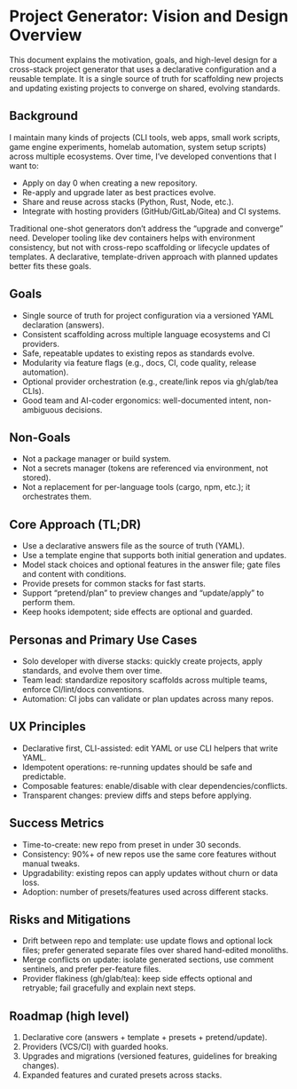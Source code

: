 # Project Generator: Vision and Design Overview

This document explains the motivation, goals, and high-level design for a cross-stack project generator that uses a
declarative configuration and a reusable template.
It is a single source of truth for scaffolding new projects and updating existing projects to converge on shared,
evolving standards.

## Background

I maintain many kinds of projects (CLI tools, web apps, small work scripts, game engine experiments, homelab automation,
system setup scripts) across multiple ecosystems.
Over time, I’ve developed conventions that I want to:

- Apply on day 0 when creating a new repository.
- Re-apply and upgrade later as best practices evolve.
- Share and reuse across stacks (Python, Rust, Node, etc.).
- Integrate with hosting providers (GitHub/GitLab/Gitea) and CI systems.

Traditional one-shot generators don’t address the “upgrade and converge” need.
Developer tooling like dev containers helps with environment consistency,
but not with cross-repo scaffolding or lifecycle updates of templates.
A declarative, template-driven approach with planned updates better fits these goals.

## Goals

- Single source of truth for project configuration via a versioned YAML declaration (answers).
- Consistent scaffolding across multiple language ecosystems and CI providers.
- Safe, repeatable updates to existing repos as standards evolve.
- Modularity via feature flags (e.g., docs, CI, code quality, release automation).
- Optional provider orchestration (e.g., create/link repos via gh/glab/tea CLIs).
- Good team and AI-coder ergonomics: well-documented intent, non-ambiguous decisions.

## Non-Goals

- Not a package manager or build system.
- Not a secrets manager (tokens are referenced via environment, not stored).
- Not a replacement for per-language tools (cargo, npm, etc.); it orchestrates them.

## Core Approach (TL;DR)

- Use a declarative answers file as the source of truth (YAML).
- Use a template engine that supports both initial generation and updates.
- Model stack choices and optional features in the answer file; gate files and content with conditions.
- Provide presets for common stacks for fast starts.
- Support “pretend/plan” to preview changes and “update/apply” to perform them.
- Keep hooks idempotent; side effects are optional and guarded.

## Personas and Primary Use Cases

- Solo developer with diverse stacks: quickly create projects, apply standards, and evolve them over time.
- Team lead: standardize repository scaffolds across multiple teams, enforce CI/lint/docs conventions.
- Automation: CI jobs can validate or plan updates across many repos.

## UX Principles

- Declarative first, CLI-assisted: edit YAML or use CLI helpers that write YAML.
- Idempotent operations: re-running updates should be safe and predictable.
- Composable features: enable/disable with clear dependencies/conflicts.
- Transparent changes: preview diffs and steps before applying.

## Success Metrics

- Time-to-create: new repo from preset in under 30 seconds.
- Consistency: 90%+ of new repos use the same core features without manual tweaks.
- Upgradability: existing repos can apply updates without churn or data loss.
- Adoption: number of presets/features used across different stacks.

## Risks and Mitigations

- Drift between repo and template: use update flows and optional lock files; prefer generated separate files over shared
  hand-edited monoliths.
- Merge conflicts on update: isolate generated sections, use comment sentinels, and prefer per-feature files.
- Provider flakiness (gh/glab/tea): keep side effects optional and retryable; fail gracefully and explain next steps.

## Roadmap (high level)

1) Declarative core (answers + template + presets + pretend/update).
2) Providers (VCS/CI) with guarded hooks.
3) Upgrades and migrations (versioned features, guidelines for breaking changes).
4) Expanded features and curated presets across stacks.
